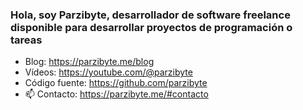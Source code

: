 ### Hola, soy Parzibyte, desarrollador de software freelance disponible para desarrollar proyectos de programación o tareas
- Blog: https://parzibyte.me/blog
- Vídeos: https://youtube.com/@parzibyte
- Código fuente: https://github.com/parzibyte
- 📫 Contacto: https://parzibyte.me/#contacto
